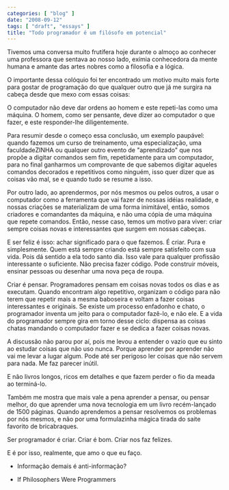 ```yaml
---
categories: [ "blog" ]
date: "2008-09-12"
tags: [ "draft", "essays" ]
title: "Todo programador é um filósofo em potencial"
---
```

Tivemos uma conversa muito frutífera hoje durante o almoço ao conhecer
uma professora que sentava ao nosso lado, exímia conhecedora da mente
humana e amante das artes nobres como a filosofia e a lógica.

O importante dessa colóquio foi ter encontrado um motivo muito mais
forte para gostar de programação do que qualquer outro que já me
surgira na cabeça desde que mexo com essas coisas:

O computador não deve dar ordens ao homem e este repeti-las como uma
máquina. O homem, como ser pensante, deve dizer ao computador o que
fazer, e este responder-lhe diligentemente.

Para resumir desde o começo essa conclusão, um exemplo paupável:
quando fazemos um curso de treinamento, uma especialização, uma
faculdadeZINHA ou qualquer outro evento de "aprendizado" que nos propõe
a digitar comandos sem fim, repetidamente para um computador, para no
final ganharmos um comprovante de que sabemos digitar aqueles comandos
decorados e repetitivos como ninguém, isso quer dizer que as coisas
vão mal, se e quando tudo se resume a isso.

Por outro lado, ao aprendermos, por nós mesmos ou pelos outros, a usar o
computador como a ferramenta que vai fazer de nossas idéias realidade, e
nossas criações se materializam de uma forma inimitável, então, somos
criadores e comandantes da máquina, e não uma cópia de uma máquina
que repete comandos. Então, nesse caso, temos um motivo para viver:
criar sempre coisas novas e interessantes que surgem em nossas cabeças.

E ser feliz é isso: achar significado para o que fazemos. É criar. Pura
e simplesmente. Quem está sempre criando está sempre satisfeito com
sua vida. Pois dá sentido a ela todo santo dia. Isso vale para qualquer
profissão interessante o suficiente. Não precisa fazer código. Pode
construir móveis, ensinar pessoas ou desenhar uma nova peça de roupa.

Criar é pensar. Programadores pensam em coisas novas todos os dias e
as executam. Quando encontram algo repetitivo, organizam o código para
não terem que repetir mais a mesma baboseira e voltam a fazer coisas
interessantes e originais. Se existe um processo enfadonho e chato, o
programador inventa um jeito para o computador fazê-lo, e não ele. E a
vida do programador sempre gira em torno desse ciclo: dispensa as coisas
chatas mandando o computador fazer e se dedica a fazer coisas novas.

A discussão não parou por aí, pois me levou a entender o vazio que eu
sinto ao estudar coisas que não uso nunca. Porque aprender por aprender
não vai me levar a lugar algum. Pode até ser perigoso ler coisas que
não servem para nada. Me faz parecer inútil.

E não livros longos, ricos em detalhes e que fazem perder o fio da
meada ao terminá-lo.

Também me mostra que mais vale a pena aprender a pensar, ou pensar
melhor, do que aprender uma nova tecnologia em um livro recém-lançado
de 1500 páginas. Quando aprendemos a pensar resolvemos os problemas
por nós mesmos, e não por uma formulazinha mágica tirada do saite
favorito de bricabraques.

Ser programador é criar. Criar é bom. Criar nos faz felizes.

E é por isso, realmente, que amo o que eu faço.

	
  * Informação demais é anti-informação?

	
  * If Philosophers Were Programmers

